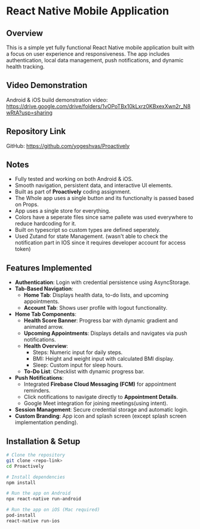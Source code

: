 # React Native Mobile Application

## Overview
This is a simple yet fully functional React Native mobile application built with a focus on user experience and responsiveness. The app includes authentication, local data management, push notifications, and dynamic health tracking.

## Video Demonstration
Android & iOS build demonstration video: https://drive.google.com/drive/folders/1vOPoTBx10kLxrz0KBxexXwn2r_N8wRtA?usp=sharing

## Repository Link
GitHub: https://github.com/yogeshvas/Proactively

## Notes
- Fully tested and working on both Android & iOS.
- Smooth navigation, persistent data, and interactive UI elements.
- Built as part of **Proactively** coding assignment.
- The Whole app uses a single button and its functionalty is passed based on Props.
- App uses a single store for everything.
- Colors have a seperate files since same pallete was used everywhere to reduce hardcoding for it.
- Built on typescript so custom types are defined seperately.
- Used Zutand for state Management.
(wasn't able to check the notification part in IOS since it requires developer account for access token)


## Features Implemented
- **Authentication**: Login with credential persistence using AsyncStorage.
- **Tab-Based Navigation**:
  - **Home Tab**: Displays health data, to-do lists, and upcoming appointments.
  - **Account Tab**: Shows user profile with logout functionality.
- **Home Tab Components**:
  - **Health Score Banner**: Progress bar with dynamic gradient and animated arrow.
  - **Upcoming Appointments**: Displays details and navigates via push notifications.
  - **Health Overview**:
    - Steps: Numeric input for daily steps.
    - BMI: Height and weight input with calculated BMI display.
    - Sleep: Custom input for sleep hours.
  - **To-Do List**: Checklist with dynamic progress bar.
- **Push Notifications**:
  - Integrated **Firebase Cloud Messaging (FCM)** for appointment reminders.
  - Click notifications to navigate directly to **Appointment Details**.
  - Google Meet integration for joining meetings(using intent).
- **Session Management**: Secure credential storage and automatic login.
- **Custom Branding**: App icon and splash screen (except splash screen implementation pending).

## Installation & Setup
```bash
# Clone the repository
git clone <repo-link>
cd Proactively

# Install dependencies
npm install 

# Run the app on Android
npx react-native run-android

# Run the app on iOS (Mac required)
pod-install
react-native run-ios
```


